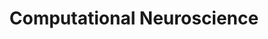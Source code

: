 ---
title: Computational Neuroscience 
menu:
  sidebar:
    name: Computational Neuroscience
    identifier: NC
    weight: 300
---